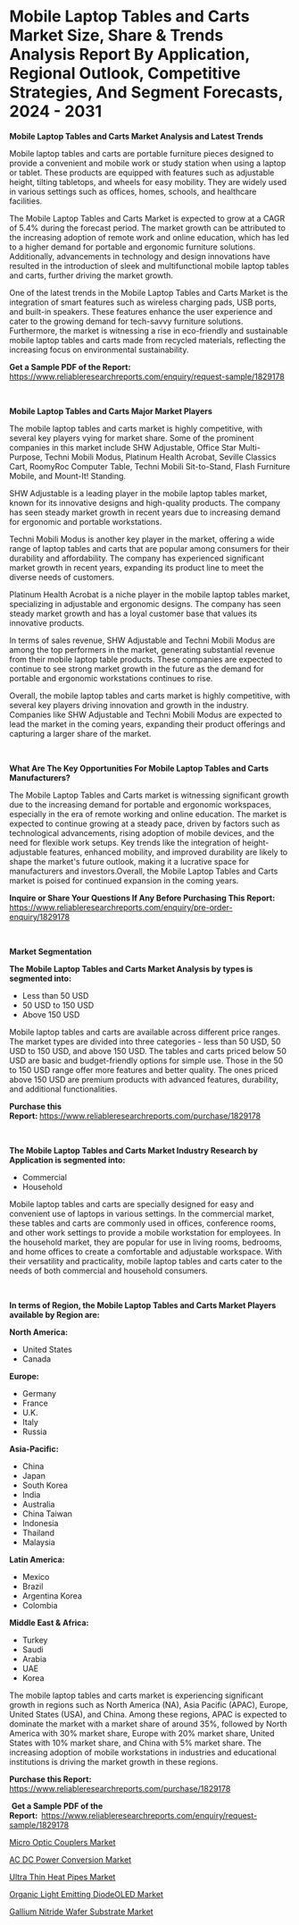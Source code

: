 <p><h1>Mobile Laptop Tables and Carts Market Size, Share & Trends Analysis Report By Application, Regional Outlook, Competitive Strategies, And Segment Forecasts, 2024 - 2031</h1></p><p><strong>Mobile Laptop Tables and Carts Market Analysis and Latest Trends</strong></p>
<p><p>Mobile laptop tables and carts are portable furniture pieces designed to provide a convenient and mobile work or study station when using a laptop or tablet. These products are equipped with features such as adjustable height, tilting tabletops, and wheels for easy mobility. They are widely used in various settings such as offices, homes, schools, and healthcare facilities.</p><p>The Mobile Laptop Tables and Carts Market is expected to grow at a CAGR of 5.4% during the forecast period. The market growth can be attributed to the increasing adoption of remote work and online education, which has led to a higher demand for portable and ergonomic furniture solutions. Additionally, advancements in technology and design innovations have resulted in the introduction of sleek and multifunctional mobile laptop tables and carts, further driving the market growth.</p><p>One of the latest trends in the Mobile Laptop Tables and Carts Market is the integration of smart features such as wireless charging pads, USB ports, and built-in speakers. These features enhance the user experience and cater to the growing demand for tech-savvy furniture solutions. Furthermore, the market is witnessing a rise in eco-friendly and sustainable mobile laptop tables and carts made from recycled materials, reflecting the increasing focus on environmental sustainability.</p></p>
<p><strong>Get a Sample PDF of the Report:&nbsp;</strong> <a href="https://www.reliableresearchreports.com/enquiry/request-sample/1829178">https://www.reliableresearchreports.com/enquiry/request-sample/1829178</a></p>
<p>&nbsp;</p>
<p><strong>Mobile Laptop Tables and Carts Major Market Players</strong></p>
<p><p>The mobile laptop tables and carts market is highly competitive, with several key players vying for market share. Some of the prominent companies in this market include SHW Adjustable, Office Star Multi-Purpose, Techni Mobili Modus, Platinum Health Acrobat, Seville Classics Cart, RoomyRoc Computer Table, Techni Mobili Sit-to-Stand, Flash Furniture Mobile, and Mount-It! Standing.</p><p>SHW Adjustable is a leading player in the mobile laptop tables market, known for its innovative designs and high-quality products. The company has seen steady market growth in recent years due to increasing demand for ergonomic and portable workstations.</p><p>Techni Mobili Modus is another key player in the market, offering a wide range of laptop tables and carts that are popular among consumers for their durability and affordability. The company has experienced significant market growth in recent years, expanding its product line to meet the diverse needs of customers.</p><p>Platinum Health Acrobat is a niche player in the mobile laptop tables market, specializing in adjustable and ergonomic designs. The company has seen steady market growth and has a loyal customer base that values its innovative products.</p><p>In terms of sales revenue, SHW Adjustable and Techni Mobili Modus are among the top performers in the market, generating substantial revenue from their mobile laptop table products. These companies are expected to continue to see strong market growth in the future as the demand for portable and ergonomic workstations continues to rise.</p><p>Overall, the mobile laptop tables and carts market is highly competitive, with several key players driving innovation and growth in the industry. Companies like SHW Adjustable and Techni Mobili Modus are expected to lead the market in the coming years, expanding their product offerings and capturing a larger share of the market.</p></p>
<p>&nbsp;</p>
<p><strong>What Are The Key Opportunities For Mobile Laptop Tables and Carts Manufacturers?</strong></p>
<p><p>The Mobile Laptop Tables and Carts market is witnessing significant growth due to the increasing demand for portable and ergonomic workspaces, especially in the era of remote working and online education. The market is expected to continue growing at a steady pace, driven by factors such as technological advancements, rising adoption of mobile devices, and the need for flexible work setups. Key trends like the integration of height-adjustable features, enhanced mobility, and improved durability are likely to shape the market's future outlook, making it a lucrative space for manufacturers and investors.Overall, the Mobile Laptop Tables and Carts market is poised for continued expansion in the coming years.</p></p>
<p><strong>Inquire or Share Your Questions If Any Before Purchasing This Report:</strong> <a href="https://www.reliableresearchreports.com/enquiry/pre-order-enquiry/1829178">https://www.reliableresearchreports.com/enquiry/pre-order-enquiry/1829178</a></p>
<p>&nbsp;</p>
<p><strong>Market Segmentation</strong></p>
<p><strong>The Mobile Laptop Tables and Carts Market Analysis by types is segmented into:</strong></p>
<p><ul><li>Less than 50 USD</li><li>50 USD to 150 USD</li><li>Above 150 USD</li></ul></p>
<p><p>Mobile laptop tables and carts are available across different price ranges. The market types are divided into three categories - less than 50 USD, 50 USD to 150 USD, and above 150 USD. The tables and carts priced below 50 USD are basic and budget-friendly options for simple use. Those in the 50 to 150 USD range offer more features and better quality. The ones priced above 150 USD are premium products with advanced features, durability, and additional functionalities.</p></p>
<p><strong>Purchase this Report:&nbsp;</strong><a href="https://www.reliableresearchreports.com/purchase/1829178">https://www.reliableresearchreports.com/purchase/1829178</a></p>
<p>&nbsp;</p>
<p><strong>The Mobile Laptop Tables and Carts Market Industry Research by Application is segmented into:</strong></p>
<p><ul><li>Commercial</li><li>Household</li></ul></p>
<p><p>Mobile laptop tables and carts are specially designed for easy and convenient use of laptops in various settings. In the commercial market, these tables and carts are commonly used in offices, conference rooms, and other work settings to provide a mobile workstation for employees. In the household market, they are popular for use in living rooms, bedrooms, and home offices to create a comfortable and adjustable workspace. With their versatility and practicality, mobile laptop tables and carts cater to the needs of both commercial and household consumers.</p></p>
<p>&nbsp;</p>
<p><strong>In terms of Region, the Mobile Laptop Tables and Carts Market Players available by Region are:</strong></p>
<p>
    <p> <strong> North America: </strong>
        <ul>
            <li>United States</li>
            <li>Canada</li>
        </ul>
        </p> 
    <p> <strong> Europe: </strong>
        <ul>
            <li>Germany</li>
            <li>France</li>
            <li>U.K.</li>
            <li>Italy</li>
            <li>Russia</li>
        </ul>
        </p> 
    <p> <strong> Asia-Pacific: </strong>
        <ul>
            <li>China</li>
            <li>Japan</li>
            <li>South Korea</li>
            <li>India</li>
            <li>Australia</li>
            <li>China Taiwan</li>
            <li>Indonesia</li>
            <li>Thailand</li>
            <li>Malaysia</li>
        </ul>
        </p> 
    <p> <strong> Latin America: </strong>
        <ul>
            <li>Mexico</li>
            <li>Brazil</li>
            <li>Argentina Korea</li>
            <li>Colombia</li>
        </ul>
        </p> 
    <p> <strong> Middle East & Africa: </strong>
        <ul>
            <li>Turkey</li>
            <li>Saudi</li>
            <li>Arabia</li>
            <li>UAE</li>
            <li>Korea</li>
        </ul>
    </p>
    </p>
<p><p>The mobile laptop tables and carts market is experiencing significant growth in regions such as North America (NA), Asia Pacific (APAC), Europe, United States (USA), and China. Among these regions, APAC is expected to dominate the market with a market share of around 35%, followed by North America with 30% market share, Europe with 20% market share, United States with 10% market share, and China with 5% market share. The increasing adoption of mobile workstations in industries and educational institutions is driving the market growth in these regions.</p></p>
<p><strong>Purchase this Report: </strong><a href="https://www.reliableresearchreports.com/purchase/1829178">https://www.reliableresearchreports.com/purchase/1829178</a></p>
<p>&nbsp;<strong>Get a Sample PDF of the Report:&nbsp;&nbsp;</strong><a href="https://www.reliableresearchreports.com/enquiry/request-sample/1829178">https://www.reliableresearchreports.com/enquiry/request-sample/1829178</a></p>
<p><strong></strong></p>
<p><p><a href="https://medium.com/@vidyap2912/micro-optic-couplers-market-furnishes-information-on-market-share-market-trends-and-market-growth-cfcb6736dd8c">Micro Optic Couplers Market</a></p><p><a href="https://medium.com/@vidyap2912/ac-dc-power-conversion-market-analysis-its-cagr-market-segmentation-and-global-industry-overview-accf87acc1fa">AC DC Power Conversion Market</a></p><p><a href="https://medium.com/@kayliherzog567/ultra-thin-heat-pipes-market-furnishes-information-on-market-share-market-trends-and-market-ba1493353a6a">Ultra Thin Heat Pipes Market</a></p><p><a href="https://medium.com/@magaliortiz1955/organic-light-emitting-diodeoled-market-insight-market-trends-growth-forecasted-from-2024-to-26c3a1e411b5">Organic Light Emitting DiodeOLED Market</a></p><p><a href="https://medium.com/@magaliortiz1955/gallium-nitride-wafer-substrate-market-size-market-outlook-and-market-forecast-2024-to-2031-ed832cb7e146">Gallium Nitride Wafer Substrate Market</a></p></p>